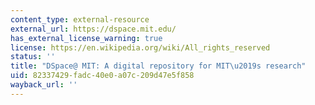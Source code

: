 ```yaml
---
content_type: external-resource
external_url: https://dspace.mit.edu/
has_external_license_warning: true
license: https://en.wikipedia.org/wiki/All_rights_reserved
status: ''
title: "DSpace@ MIT: A digital repository for MIT\u2019s research"
uid: 82337429-fadc-40e0-a07c-209d47e5f858
wayback_url: ''
---
```

